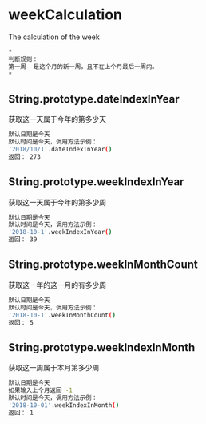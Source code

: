 # weekCalculation
The calculation of the week

``` bash
* 
判断规则：
第一周--是这个月的新一周，且不在上个月最后一周内。
*
```
## String.prototype.dateIndexInYear

获取这一天属于今年的第多少天

``` bash
默认日期是今天
默认时间是今天，调用方法示例：
'2018/10/1'.dateIndexInYear()
返回： 273
```
## String.prototype.weekIndexInYear

获取这一天属于今年的第多少周

``` bash
默认日期是今天
默认时间是今天，调用方法示例：
'2018-10-1'.weekIndexInYear() 
返回： 39
```

## String.prototype.weekInMonthCount

获取这一年的这一月的有多少周

``` bash
默认日期是今天
默认时间是今天，调用方法示例：
'2018-10-1'.weekInMonthCount() 
返回： 5
```


## String.prototype.weekIndexInMonth

获取这一周属于本月第多少周

``` bash
默认日期是今天
如果输入上个月返回 -1
默认时间是今天，调用方法示例：
'2018-10-01'.weekIndexInMonth() 
返回： 1
```
